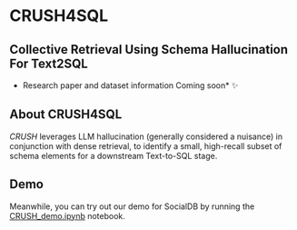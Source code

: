 # CRUSH4SQL
## Collective Retrieval Using Schema Hallucination For Text2SQL

* Research paper and dataset information Coming soon* ✨

## About CRUSH4SQL
*CRUSH* leverages LLM hallucination (generally considered a nuisance) in conjunction with dense retrieval, to identify a small, high-recall subset of schema elements for a downstream Text-to-SQL stage.

## Demo
Meanwhile, you can try out our demo for SocialDB by running the [CRUSH_demo.ipynb](demo/CRUSH_demo.ipynb) notebook.
